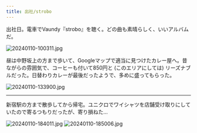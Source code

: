 ```yaml
---
title: 出社/strobo
---
```


出社日。電車でVaundy『strobo』を聴く。どの曲も素晴らしく、いいアルバムだ。

![20240110-100311.jpg](https://ceshmina-photos.s3.ap-northeast-1.amazonaws.com/medium/202401/20240110-100311.jpg)

昼は中野坂上の方まで歩いて、Googleマップで適当に見つけたカレー屋へ。昔ながらの雰囲気で、コーヒーも付いて850円と (このエリアにしては) リーズナブルだった。日替わりカレーが最後だったようで、多めに盛ってもらった。

![20240110-133900.jpg](https://ceshmina-photos.s3.ap-northeast-1.amazonaws.com/medium/202401/20240110-133900.jpg)

---

新宿駅の方まで散歩してから帰宅。ユニクロでワイシャツを店舗受け取りにしていたので寄るつもりだったが、寄り損ねた...

![20240110-184011.jpg](https://ceshmina-photos.s3.ap-northeast-1.amazonaws.com/medium/202401/20240110-184011.jpg)
![20240110-185006.jpg](https://ceshmina-photos.s3.ap-northeast-1.amazonaws.com/medium/202401/20240110-185006.jpg)

